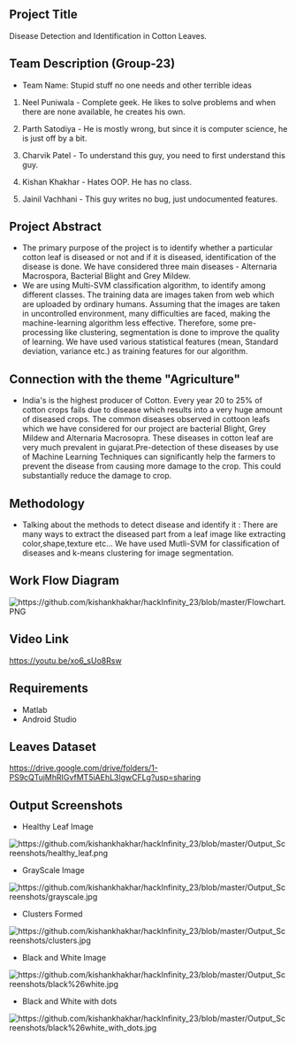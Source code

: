 
## Project Title
Disease Detection and Identification in Cotton Leaves.

## Team Description (Group-23)
- Team Name: Stupid stuff no one needs and other terrible ideas

1) Neel Puniwala - Complete geek. He likes to solve problems and when there are none available, he creates his own.

2) Parth Satodiya - He is mostly wrong, but since it is computer science, he is just off by a bit.

3) Charvik Patel - To understand this guy, you need to first understand this guy.

4) Kishan Khakhar - Hates OOP. He has no class.

5) Jainil Vachhani - This guy writes no bug, just undocumented features.


## Project Abstract
- The primary purpose of the project is to identify whether a particular cotton leaf is diseased or not and if it is
diseased, identification of the disease is done. We have considered three main diseases - Alternaria Macrospora, Bacterial Blight and Grey Mildew. 
- We are using Multi-SVM classification algorithm, to identify among different classes. 
The training data are images taken from web which are uploaded by ordinary humans. Assuming that the images are taken in uncontrolled environment, many difficulties are faced, making the machine-learning algorithm less effective. Therefore, some pre-processing like clustering, segmentation is done to improve the quality of learning. We have used various statistical features (mean, Standard deviation, variance etc.) as training features for our algorithm.

## Connection with the theme "Agriculture"
- India's is the highest producer of Cotton. Every year 20 to 25% of cotton crops fails due to disease which results into a
very huge amount of diseased crops. The common diseases observed in cottoon leafs which we have considered for our project are bacterial Blight, Grey Mildew and Alternaria Macrosopra. These diseases in cotton leaf are very much prevalent in gujarat.Pre-detection of these diseases by use of Machine Learning Techniques can significantly help the farmers to prevent the disease from causing more damage to the crop. This could substantially reduce the damage to crop.
  
## Methodology
- Talking about the methods to detect disease and identify it :
 There are many ways to extract the diseased part from a leaf image like extracting color,shape,texture etc...
 We have used Mutli-SVM for classification of diseases and k-means clustering for image segmentation.

## Work Flow Diagram
<img src="https://github.com/kishankhakhar/hackInfinity_23/blob/master/Flowchart.PNG" alt="https://github.com/kishankhakhar/hackInfinity_23/blob/master/Flowchart.PNG">

## Video Link
https://youtu.be/xo6_sUo8Rsw


## Requirements
- Matlab 
- Android Studio

## Leaves Dataset
https://drive.google.com/drive/folders/1-PS9cQTujMhRIGvfMT5iAEhL3lgwCFLg?usp=sharing

## Output Screenshots
- Healthy Leaf Image
<img src="https://github.com/kishankhakhar/hackInfinity_23/blob/master/Output_Screenshots/healthy_leaf.png" alt="https://github.com/kishankhakhar/hackInfinity_23/blob/master/Output_Screenshots/healthy_leaf.png">

- GrayScale Image
<img src="https://github.com/kishankhakhar/hackInfinity_23/blob/master/Output_Screenshots/grayscale.jpg" alt="https://github.com/kishankhakhar/hackInfinity_23/blob/master/Output_Screenshots/grayscale.jpg">

- Clusters Formed
<img src="https://github.com/kishankhakhar/hackInfinity_23/blob/master/Output_Screenshots/clusters.jpg" alt="https://github.com/kishankhakhar/hackInfinity_23/blob/master/Output_Screenshots/clusters.jpg">

- Black and White Image
<img src="https://github.com/kishankhakhar/hackInfinity_23/blob/master/Output_Screenshots/black%26white.jpg" alt="https://github.com/kishankhakhar/hackInfinity_23/blob/master/Output_Screenshots/black%26white.jpg">

- Black and White with dots
<img src="https://github.com/kishankhakhar/hackInfinity_23/blob/master/Output_Screenshots/black%26white_with_dots.jpg" alt="https://github.com/kishankhakhar/hackInfinity_23/blob/master/Output_Screenshots/black%26white_with_dots.jpg">
